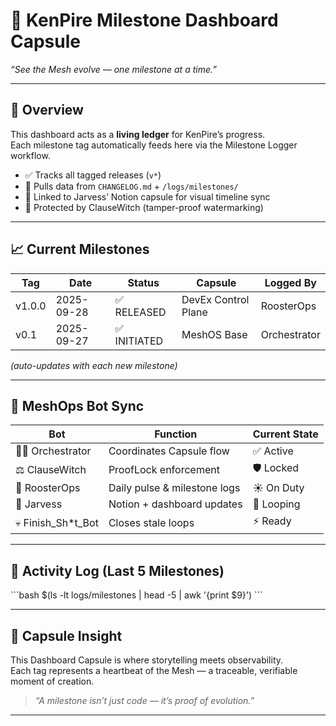 # 🧭 KenPire Milestone Dashboard Capsule  
*“See the Mesh evolve — one milestone at a time.”*  

---

## 🧩 Overview  
This dashboard acts as a **living ledger** for KenPire’s progress.  
Each milestone tag automatically feeds here via the Milestone Logger workflow.

- ✅ Tracks all tagged releases (`v*`)  
- 🧾 Pulls data from `CHANGELOG.md` + `/logs/milestones/`  
- 🧠 Linked to Jarvess’ Notion capsule for visual timeline sync  
- 🧬 Protected by ClauseWitch (tamper-proof watermarking)

---

## 📈 Current Milestones

| Tag | Date | Status | Capsule | Logged By |
|-----|------|---------|----------|-----------|
| v1.0.0 | 2025-09-28 | ✅ RELEASED | DevEx Control Plane | RoosterOps |
| v0.1 | 2025-09-27 | ✅ INITIATED | MeshOS Base | Orchestrator |

*(auto-updates with each new milestone)*

---

## 🔁 MeshOps Bot Sync  

| Bot | Function | Current State |
|-----|-----------|----------------|
| 🧘‍♂️ Orchestrator | Coordinates Capsule flow | ✅ Active |
| ⚖️ ClauseWitch | ProofLock enforcement | 🛡️ Locked |
| 🐓 RoosterOps | Daily pulse & milestone logs | ☀️ On Duty |
| 🤖 Jarvess | Notion + dashboard updates | 🔁 Looping |
| 💀 Finish_Sh*t_Bot | Closes stale loops | ⚡ Ready |

---

## 📜 Activity Log (Last 5 Milestones)
\`\`\`bash
$(ls -lt logs/milestones | head -5 | awk '{print $9}')
\`\`\`

---

## 🧠 Capsule Insight  
This Dashboard Capsule is where storytelling meets observability.  
Each tag represents a heartbeat of the Mesh — a traceable, verifiable moment of creation.

> *“A milestone isn’t just code — it’s proof of evolution.”*  

---

